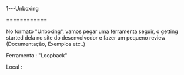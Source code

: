 1---Unboxing

============

No formato "Unboxing", vamos pegar uma ferramenta seguir, o getting started dela
no site do desenvolvedor e fazer um pequeno review (Documentação, Exemplos etc..)

Ferramenta : "Loopback"

Local : 
